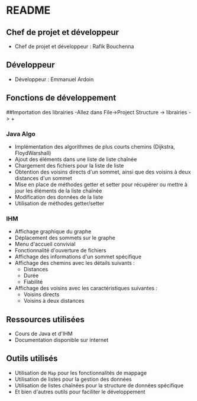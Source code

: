 # README

## Chef de projet et développeur
- Chef de projet et développeur : Rafik Bouchenna

## Développeur
- Développeur : Emmanuel Ardoin

## Fonctions de développement

##Importation des librairies
-Allez dans File->Project Structure -> librairies -> +

### Java Algo
- Implémentation des algorithmes de plus courts chemins (Dijkstra, FloydWarshall)
- Ajout des éléments dans une liste de liste chaînée
- Chargement des fichiers pour la liste de liste
- Obtention des voisins directs d'un sommet, ainsi que des voisins à deux distances d'un sommet
- Mise en place de méthodes getter et setter pour récupérer ou mettre à jour les éléments de la liste chaînée
- Modification des données de la liste
- Utilisation de méthodes getter/setter

### IHM
- Affichage graphique du graphe
- Déplacement des sommets sur le graphe
- Menu d'accueil convivial
- Fonctionnalité d'ouverture de fichiers
- Affichage des informations d'un sommet spécifique
- Affichage des chemins avec les détails suivants :
  - Distances
  - Durée
  - Fiabilité
- Affichage des voisins avec les caractéristiques suivantes :
  - Voisins directs
  - Voisins à deux distances


## Ressources utilisées
- Cours de Java et d'IHM
- Documentation disponible sur internet

## Outils utilisés
- Utilisation de `Map` pour les fonctionnalités de mappage
- Utilisation de listes pour la gestion des données
- Utilisation de listes chaînées pour la structure de données spécifique
- Et bien d'autres outils pour faciliter le développement
